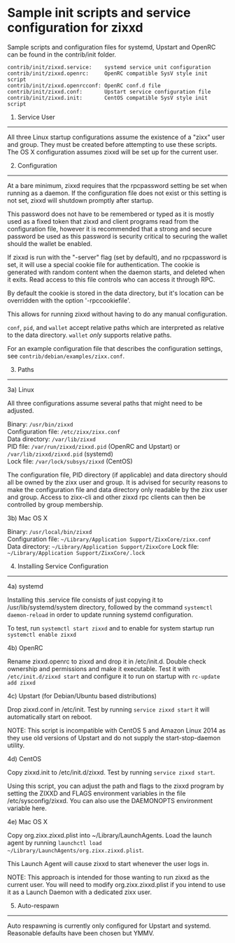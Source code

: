 Sample init scripts and service configuration for zixxd
==========================================================

Sample scripts and configuration files for systemd, Upstart and OpenRC
can be found in the contrib/init folder.

    contrib/init/zixxd.service:    systemd service unit configuration
    contrib/init/zixxd.openrc:     OpenRC compatible SysV style init script
    contrib/init/zixxd.openrcconf: OpenRC conf.d file
    contrib/init/zixxd.conf:       Upstart service configuration file
    contrib/init/zixxd.init:       CentOS compatible SysV style init script

1. Service User
---------------------------------

All three Linux startup configurations assume the existence of a "zixx" user
and group.  They must be created before attempting to use these scripts.
The OS X configuration assumes zixxd will be set up for the current user.

2. Configuration
---------------------------------

At a bare minimum, zixxd requires that the rpcpassword setting be set
when running as a daemon.  If the configuration file does not exist or this
setting is not set, zixxd will shutdown promptly after startup.

This password does not have to be remembered or typed as it is mostly used
as a fixed token that zixxd and client programs read from the configuration
file, however it is recommended that a strong and secure password be used
as this password is security critical to securing the wallet should the
wallet be enabled.

If zixxd is run with the "-server" flag (set by default), and no rpcpassword is set,
it will use a special cookie file for authentication. The cookie is generated with random
content when the daemon starts, and deleted when it exits. Read access to this file
controls who can access it through RPC.

By default the cookie is stored in the data directory, but it's location can be overridden
with the option '-rpccookiefile'.

This allows for running zixxd without having to do any manual configuration.

`conf`, `pid`, and `wallet` accept relative paths which are interpreted as
relative to the data directory. `wallet` *only* supports relative paths.

For an example configuration file that describes the configuration settings,
see `contrib/debian/examples/zixx.conf`.

3. Paths
---------------------------------

3a) Linux

All three configurations assume several paths that might need to be adjusted.

Binary:              `/usr/bin/zixxd`  
Configuration file:  `/etc/zixx/zixx.conf`  
Data directory:      `/var/lib/zixxd`  
PID file:            `/var/run/zixxd/zixxd.pid` (OpenRC and Upstart) or `/var/lib/zixxd/zixxd.pid` (systemd)  
Lock file:           `/var/lock/subsys/zixxd` (CentOS)  

The configuration file, PID directory (if applicable) and data directory
should all be owned by the zixx user and group.  It is advised for security
reasons to make the configuration file and data directory only readable by the
zixx user and group.  Access to zixx-cli and other zixxd rpc clients
can then be controlled by group membership.

3b) Mac OS X

Binary:              `/usr/local/bin/zixxd`  
Configuration file:  `~/Library/Application Support/ZixxCore/zixx.conf`  
Data directory:      `~/Library/Application Support/ZixxCore`
Lock file:           `~/Library/Application Support/ZixxCore/.lock`

4. Installing Service Configuration
-----------------------------------

4a) systemd

Installing this .service file consists of just copying it to
/usr/lib/systemd/system directory, followed by the command
`systemctl daemon-reload` in order to update running systemd configuration.

To test, run `systemctl start zixxd` and to enable for system startup run
`systemctl enable zixxd`

4b) OpenRC

Rename zixxd.openrc to zixxd and drop it in /etc/init.d.  Double
check ownership and permissions and make it executable.  Test it with
`/etc/init.d/zixxd start` and configure it to run on startup with
`rc-update add zixxd`

4c) Upstart (for Debian/Ubuntu based distributions)

Drop zixxd.conf in /etc/init.  Test by running `service zixxd start`
it will automatically start on reboot.

NOTE: This script is incompatible with CentOS 5 and Amazon Linux 2014 as they
use old versions of Upstart and do not supply the start-stop-daemon utility.

4d) CentOS

Copy zixxd.init to /etc/init.d/zixxd. Test by running `service zixxd start`.

Using this script, you can adjust the path and flags to the zixxd program by
setting the ZIXXD and FLAGS environment variables in the file
/etc/sysconfig/zixxd. You can also use the DAEMONOPTS environment variable here.

4e) Mac OS X

Copy org.zixx.zixxd.plist into ~/Library/LaunchAgents. Load the launch agent by
running `launchctl load ~/Library/LaunchAgents/org.zixx.zixxd.plist`.

This Launch Agent will cause zixxd to start whenever the user logs in.

NOTE: This approach is intended for those wanting to run zixxd as the current user.
You will need to modify org.zixx.zixxd.plist if you intend to use it as a
Launch Daemon with a dedicated zixx user.

5. Auto-respawn
-----------------------------------

Auto respawning is currently only configured for Upstart and systemd.
Reasonable defaults have been chosen but YMMV.
